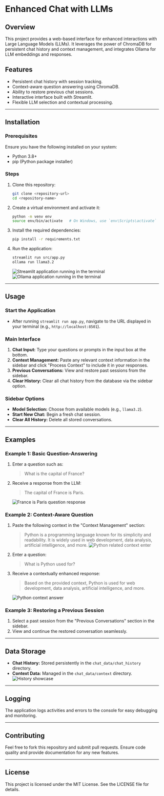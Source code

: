 # Enhanced Chat with LLMs

## Overview

This project provides a web-based interface for enhanced interactions with Large Language Models (LLMs). It leverages the power of ChromaDB for persistent chat history and context management, and integrates Ollama for LLM embeddings and responses.

## Features

- Persistent chat history with session tracking.
- Context-aware question answering using ChromaDB.
- Ability to restore previous chat sessions.
- Interactive interface built with Streamlit.
- Flexible LLM selection and contextual processing.

---

## Installation

### Prerequisites

Ensure you have the following installed on your system:

- Python 3.8+
- pip (Python package installer)

### Steps

1. Clone this repository:

   ```bash
   git clone <repository-url>
   cd <repository-name>
   ```

2. Create a virtual environment and activate it:

   ```bash
   python -m venv env
   source env/bin/activate   # On Windows, use `env\Scripts\activate`
   ```

3. Install the required dependencies:

   ```bash
   pip install -r requirements.txt
   ```

4. Run the application:
   ```bash
   streamlit run src/app.py
   ollama run llama3.2
   ```
   ![Streamlit application running in the terminal](images/streamlit_run.png)
   ![Ollama application running in the terminal](images/ollama_run.png)

---

## Usage

### Start the Application

- After running `streamlit run app.py`, navigate to the URL displayed in your terminal (e.g., `http://localhost:8501`).

### Main Interface

1. **Chat Input:** Type your questions or prompts in the input box at the bottom.
2. **Context Management:** Paste any relevant context information in the sidebar and click "Process Context" to include it in your responses.
3. **Previous Conversations:** View and restore past sessions from the sidebar.
4. **Clear History:** Clear all chat history from the database via the sidebar option.

### Sidebar Options

- **Model Selection:** Choose from available models (e.g., `llama3.2`).
- **Start New Chat:** Begin a fresh chat session.
- **Clear All History:** Delete all stored conversations.

---

## Examples

### Example 1: Basic Question-Answering

1. Enter a question such as:

   > What is the capital of France?

2. Receive a response from the LLM:

   > The capital of France is Paris.

   ![France is Paris question response](images/france.png)

### Example 2: Context-Aware Question

1. Paste the following context in the "Context Management" section:

   > Python is a programming language known for its simplicity and readability. It is widely used in web development, data analysis, artificial intelligence, and more.
   > ![Python related context enter](images/python_context.png)

2. Enter a question:

   > What is Python used for?

3. Receive a contextually enhanced response:

   > Based on the provided context, Python is used for web development, data analysis, artificial intelligence, and more.

   ![Python context answer](images/python_context_answer.png)

### Example 3: Restoring a Previous Session

1. Select a past session from the "Previous Conversations" section in the sidebar.
2. View and continue the restored conversation seamlessly.

---

## Data Storage

- **Chat History:** Stored persistently in the `chat_data/chat_history` directory.
- **Context Data:** Managed in the `chat_data/context` directory.
  ![History showcase](images/history_usage.png)

---

## Logging

The application logs activities and errors to the console for easy debugging and monitoring.

---

## Contributing

Feel free to fork this repository and submit pull requests. Ensure code quality and provide documentation for any new features.

---

## License

This project is licensed under the MIT License. See the LICENSE file for details.
